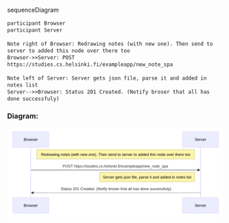 sequenceDiagram

    participant Browser
    participant Server
 
    Note right of Browser: Redrawing notes (with new one). Then send to server to added this node over there too
    Browser->>Server: POST https://studies.cs.helsinki.fi/exampleapp/new_note_spa
    
    Note left of Server: Server gets json file, parse it and added in notes list
    Server-->>Browser: Status 201 Created. (Notify broser that all has done successfuly)

### Diagram:

![Alt text](image-2.png)